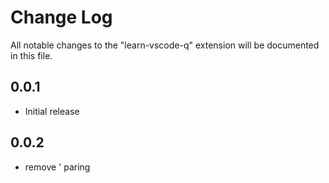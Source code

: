 # Change Log
All notable changes to the "learn-vscode-q" extension will be documented in this file.
## 0.0.1
- Initial release

## 0.0.2
- remove ' paring
